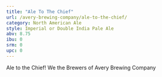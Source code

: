 ```yaml
---
title: "Ale To The Chief"
url: /avery-brewing-company/ale-to-the-chief/
category: North American Ale
style: Imperial or Double India Pale Ale
abv: 8.75
ibu: 0
srm: 0
upc: 0
---
```

Ale to the Chief! We the Brewers of Avery Brewing Company
